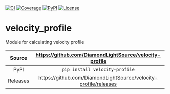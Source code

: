 [![CI](https://github.com/DiamondLightSource/velocity-profile/actions/workflows/ci.yml/badge.svg)](https://github.com/DiamondLightSource/velocity-profile/actions/workflows/ci.yml)
[![Coverage](https://codecov.io/gh/DiamondLightSource/velocity-profile/branch/main/graph/badge.svg)](https://codecov.io/gh/DiamondLightSource/velocity-profile)
[![PyPI](https://img.shields.io/pypi/v/velocity-profile.svg)](https://pypi.org/project/velocity-profile)
[![License](https://img.shields.io/badge/License-Apache%202.0-blue.svg)](https://opensource.org/licenses/Apache-2.0)

# velocity_profile

Module for calculating velocity profile

Source          | <https://github.com/DiamondLightSource/velocity-profile>
:---:           | :---:
PyPI            | `pip install velocity-profile`
Releases        | <https://github.com/DiamondLightSource/velocity-profile/releases>
